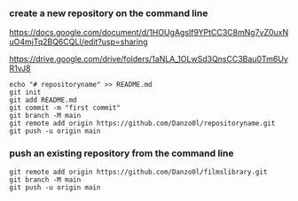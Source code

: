### create a new repository on the command line  

https://docs.google.com/document/d/1HOUgAgsIf9YPtCC3C8mNg7vZ0uxNuO4mjTq2BQ6CQLI/edit?usp=sharing

https://drive.google.com/drive/folders/1aNLA_1OLwSd3QnsCC3Bau0Tm6UyR1vJ8

`echo "# repositoryname" >> README.md`  
`git init`  
`git add README.md`  
`git commit -m "first commit"`  
`git branch -M main`  
`git remote add origin https://github.com/Danzo0l/repositoryname.git`  
`git push -u origin main`  

  
### push an existing repository from the command line  

`git remote add origin https://github.com/Danzo0l/filmslibrary.git`  
`git branch -M main`  
`git push -u origin main`  
